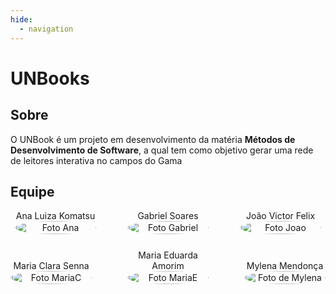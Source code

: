 ```yaml
---
hide:
  - navigation
---
```


# UNBooks

## Sobre

O UNBook é um projeto em desenvolvimento da matéria **Métodos de Desenvolvimento de Software**, a qual tem como objetivo gerar uma rede de leitores interativa no campos do Gama

## Equipe

<div style="display: flex; flex-direction: column; align-items: center; gap: 25px;">
    <div style="display: flex; align-items: end; justify-content: center; gap: 50px;">
        <div style="text-align: center;">
            Ana Luiza Komatsu
            <br/>
            <img src="https://github.com/luluaroeira.png" alt="Foto Ana" width="130px" height="50%" style="border-radius:50%"/>
        </div>
        <div style="text-align: center;">
            Gabriel Soares
            <br/>
            <img src="https://github.com/SAnjos3.png" alt="Foto Gabriel" width="130px" height="50%" style="border-radius:50%"/>
        </div>
        <div style="text-align: center;">
            João Victor Felix
            <br/>
            <img src="https://github.com/joaofmoreiraa.png" alt="Foto Joao" width="130px" height="50%" style="border-radius:50%"/>
        </div>
    </div>
    <div style="display: flex; align-items: end; justify-content: center; gap: 50px;">
        <div style="text-align: center;">
            Maria Clara Senna
            <br/>
            <img src="https://github.com/mclarasenaa.png" alt="Foto MariaC" width="130px" height="50%" style="border-radius:50%"/>
        </div>
        <div style="text-align: center;">
            Maria Eduarda Amorim
            <br/>
            <img src="https://github.com/pyramidsf.png" alt="Foto MariaE" width="130px" height="50%" style="border-radius:50%"/>
        </div>
        <div style="text-align: center;">
            Mylena Mendonça  
            <br/>
            <img src="https://github.com/mymendonca.png" alt="Foto de Mylena" width="130px" height="50%"
            style="border-radius:50%" />
        </div>
    </div>
</div>

